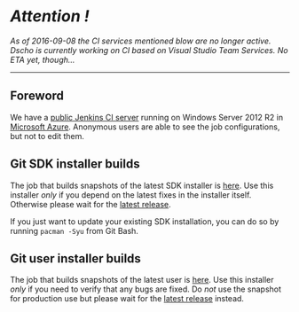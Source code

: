 # _Attention !_ #
_As of 2016-09-08 the CI services mentioned blow are no longer active. Dscho is currently working on CI based on Visual Studio Team Services. No ETA yet, though..._

***

## Foreword

We have a [public Jenkins CI server](https://dscho.cloudapp.net/) running on Windows Server 2012 R2 in [Microsoft Azure](http://azure.microsoft.com/). Anonymous users are able to see the job configurations, but not to edit them.

## Git SDK installer builds

The job that builds snapshots of the latest SDK installer is [here](https://dscho.cloudapp.net/job/gfw-msys2-build-sdk-installer/). Use this installer *only* if you depend on the latest fixes in the installer itself. Otherwise please wait for the [latest release](https://github.com/git-for-windows/build-extra/releases/latest).

If you just want to update your existing SDK installation, you can do so by running `pacman -Syu` from Git Bash.

## Git user installer builds

The job that builds snapshots of the latest user is [here](https://dscho.cloudapp.net/job/gfw-msys2-build-user-installer/). Use this installer *only* if you need to verify that any bugs are fixed. Do *not* use the snapshot for production use but please wait for the [latest release](https://github.com/git-for-windows/git/releases/latest) instead.

